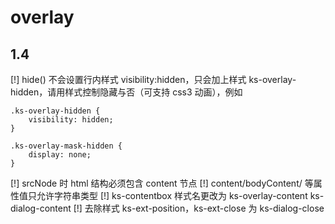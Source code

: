 # overlay

## 1.4

 [!] hide() 不会设置行内样式 visibility:hidden，只会加上样式 ks-overlay-hidden，请用样式控制隐藏与否（可支持 css3 动画），例如

    .ks-overlay-hidden {
        visibility: hidden;
    }

    .ks-overlay-mask-hidden {
        display: none;
    }

 [!] srcNode 时 html 结构必须包含 content 节点
 [!] content/bodyContent/ 等属性值只允许字符串类型
 [!] ks-contentbox 样式名更改为 ks-overlay-content ks-dialog-content
 [!] 去除样式 ks-ext-position，ks-ext-close 为 ks-dialog-close